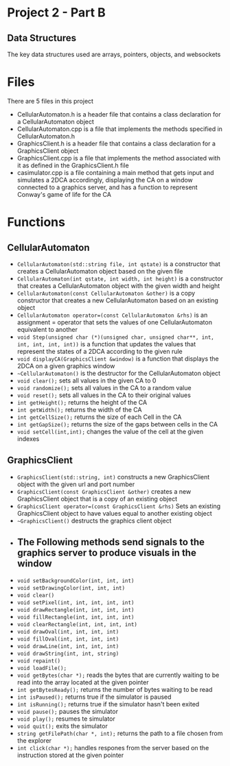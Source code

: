 # Project 2 - Part B
## Data Structures
The key data structures used are arrays, pointers, objects, and websockets

# Files
There are 5 files in this project
- CellularAutomaton.h is a header file that contains a class declaration for a CellularAutomaton object
- CellularAutomaton.cpp is a file that implements the methods specified in CellularAutomaton.h
- GraphicsClient.h is a header file that contains a class declaration for a GraphicsClient object
- GraphicsClient.cpp is a file that implements the method associated with it as defined in the GraphicsClient.h file
- casimulator.cpp is a file containing a main method that gets input and simulates a 2DCA accordingly, displaying the CA on a window connected to a graphics server, and has a function to represent Conway's game of life for the CA
# Functions
## CellularAutomaton
- `CellularAutomaton(std::string file, int qstate)` is a constructor that creates a CellularAutomaton object based on the given file
- `CellularAutomaton(int qstate, int width, int height)` is a constructor that creates a CellularAutomaton object with the given width and height
- `CellularAutomaton(const CellularAutomaton &other)` is a copy constructor that creates a new CellularAutomaton based on an existing object
- `CellularAutomaton operator=(const CellularAutomaton &rhs)` is an assignment = operator that sets the values of one CellularAutomaton equivalent to another
- `void Step(unsigned char (*)(unsigned char, unsigned char**, int, int, int, int, int))` is a function that updates the values that represent the states of a 2DCA according to the given rule
- `void displayCA(GraphicsClient &window)` is a function that displays the 2DCA on a given graphics window
- `~CellularAutomaton()` is the destructor for the CellularAutomaton object
- `void clear();` sets all values in the given CA to 0
- `void randomize();` sets all values in the CA to a random value
- `void reset();` sets all values in the CA to their original values
- `int getHeight();` returns the height of the CA
- `int getWidth();` returns the width of the CA
- `int getCellSize();` returns the size of each Cell in the CA
- `int getGapSize();` returns the size of the gaps between cells in the CA
- `void setCell(int,int);` changes the value of the cell at the given indexes
## GraphicsClient
- `GraphicsClient(std::string, int)` constructs a new GraphicsClient object with the given url and port number
- `GraphicsClient(const GraphicsClient &other)` creates a new GraphicsClient object that is a copy of an existing object
- `GraphicsClient operator=(const GraphicsClient &rhs)` Sets an existing GraphicsClient object to have values equal to another existing object
- `~GraphicsClient()` destructs the graphics client object
- The Following methods send signals to the graphics server to produce visuals in the window
   - 
- `void setBackgroundColor(int, int, int)`
- `void setDrawingColor(int, int, int)`
- `void clear()`
- `void setPixel(int, int, int, int, int)`
- `void drawRectangle(int, int, int, int)`
- `void fillRectangle(int, int, int, int)`
- `void clearRectangle(int, int, int, int)`
- `void drawOval(int, int, int, int)`
- `void fillOval(int, int, int, int)`
- `void drawLine(int, int, int, int)`
- `void drawString(int, int, string)`
- `void repaint()`
- `void loadFile();`
- `void getBytes(char *);` reads the bytes that are currently waiting to be read into the array located at the given pointer
- `int getBytesReady();` returns the number of bytes waiting to be read
- `int isPaused();` returns true if the simulator is paused
- `int isRunning();` returns true if the simulator hasn't been exited
- `void pause();` pauses the simulator
- `void play();` resumes te simulator
- `void quit();` exits the simulator
- `string getFilePath(char *, int);` returns the path to a file chosen from the explorer
- `int click(char *);` handles respones from the server based on the instruction stored at the given pointer

